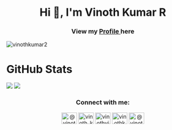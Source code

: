 


<h1 align="center">Hi 👋, I'm Vinoth Kumar R</h1>

<h3 align="center">View my <a target="_blank" href="https://vinothkumar2.github.io/myprofile/"> Profile </a> here</h3> 

<p align="left"> <img src="https://komarev.com/ghpvc/?username=vinothkumar2&label=Profile%20views&color=0e75b6&style=flat" alt="vinothkumar2" /> </p>

# GitHub Stats

![](https://raw.githubusercontent.com/vinothkumar2/github-stats-transparent/output/generated/overview.svg)
![](https://raw.githubusercontent.com/vinothkumar2/github-stats-transparent/output/generated/languages.svg)

<!--
<p><img align="center" src="https://github-readme-stats.vercel.app/api/top-langs?username=vinothkumar2&show_icons=true&locale=en&layout=compact" alt="vinothkumar2" /></p>

<p><img align="center" src="https://github-readme-stats.vercel.app/api?username=vinothkumar2&show_icons=true&locale=en" alt="vinothkumar2" /></p>

<p><img align="center" src="https://github-readme-streak-stats.herokuapp.com/?user=vinothkumar2&" alt="vinothkumar2" /></p>

 -->

<h3 align="center">Connect with me:</h3>
<p align="center">
<a href="https://telegram.me/vinothkumar_rajendran" target="blank"><img align="center" src="https://camo.githubusercontent.com/f4b401dd7cd9b7840fd31acafd49e151a80e4c9600bf219934461b96dd98e013/68747470733a2f2f6564656e742e6769746875622e696f2f537570657254696e7949636f6e732f696d616765732f7376672f74656c656772616d2e737667" alt="@vinothkumar2" height="30" width="40" /></a> 
<a href="https://instagram.com/vinoth_kumar2249" target="blank"><img align="center" src="https://raw.githubusercontent.com/rahuldkjain/github-profile-readme-generator/master/src/images/icons/Social/instagram.svg" alt="vinoth_kumar2249" height="30" width="40" /></a>  
<a href="https://twitter.com/vinothvino_r" target="blank"><img align="center" src="https://raw.githubusercontent.com/rahuldkjain/github-profile-readme-generator/master/src/images/icons/Social/twitter.svg" alt="vinothvino_r" height="30" width="40" /></a>
<a href="https://kaggle.com/vinothkumar2" target="blank"><img align="center" src="https://raw.githubusercontent.com/rahuldkjain/github-profile-readme-generator/master/src/images/icons/Social/kaggle.svg" alt="vinothkumar2" height="30" width="40" /></a>
<a href="https://hashnode.com/@vinothkumar2" target="blank"><img align="center" src="https://raw.githubusercontent.com/rahuldkjain/github-profile-readme-generator/master/src/images/icons/Social/hashnode.svg" alt="@vinothkumar2" height="30" width="40" /></a>

</p>
